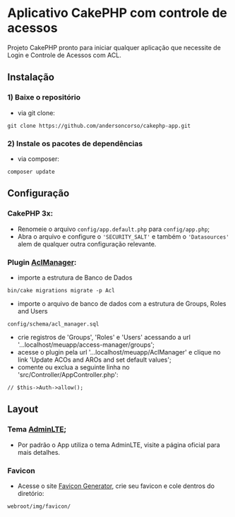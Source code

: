 # Aplicativo CakePHP com controle de acessos

Projeto CakePHP pronto para iniciar qualquer aplicação que necessite de Login e Controle de Acessos com ACL.

## Instalação

### 1) Baixe o repositório

- via git clone:
```
git clone https://github.com/andersoncorso/cakephp-app.git
```

### 2) Instale os pacotes de dependências 

- via composer:
```
composer update
```


## Configuração

### CakePHP 3x:

- Renomeie o arquivo `config/app.default.php` para `config/app.php`;
- Abra o arquivo e configure o `'SECURITY_SALT'` e também o `'Datasources'` alem de qualquer outra configuração relevante.

### Plugin [AclManager](https://github.com/ivanamat/cakephp3-aclmanager):

- importe a estrutura de Banco de Dados
```
bin/cake migrations migrate -p Acl
```

- importe o arquivo de banco de dados com a estrutura de Groups, Roles and Users
```
config/schema/acl_manager.sql
```

- crie registros de 'Groups', 'Roles' e 'Users' acessando a url '...localhost/meuapp/access-manager/groups';
- acesse o plugin pela url '...localhost/meuapp/AclManager' e clique no link 'Update ACOs and AROs and set default values';
- comente ou exclua a seguinte linha no 'src/Controller/AppController.php':
```
// $this->Auth->allow();
```

## Layout

### Tema [AdminLTE](https://github.com/maiconpinto/cakephp-adminlte-theme);
- Por padrão o App utiliza o tema AdminLTE, visite a página oficial para mais detalhes. 

### Favicon
- Acesse o site [Favicon Generator](https://www.favicon-generator.org/), crie seu favicon e cole dentros do diretório:
```
webroot/img/favicon/
```